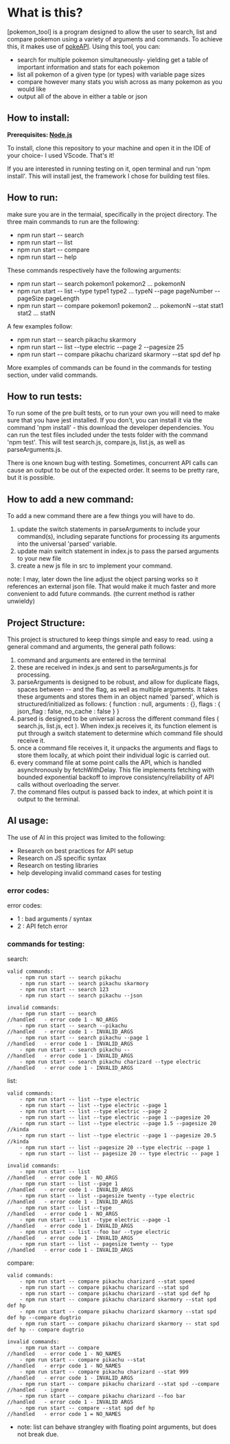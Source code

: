 # What is this?
[pokemon_tool] is a program designed to allow the user to search, list and compare pokemon using a variety of arguments and commands. To achieve this, it makes use of [pokeAPI](https://pokeapi.co/). Using this tool, you can:
- search for multiple pokemon simultaneously- yielding get a table of important information and stats for each pokemon
- list all pokemon of a given type (or types) with variable page sizes
- compare however many stats you wish across as many pokemon as you would like
- output all of the above in either a table or json 

##  How to install:
**Prerequisites: [Node.js](https://nodejs.org/en)**

To install, clone this repository to your machine and open it in the IDE of your choice- I used VScode. That's it!

If you are interested in running testing on it, open terminal and run 'npm install'. This will install jest, the framework I chose for building test files.

## How to run:

make sure you are in the termaial, specifically in the project directory. The three main commands to run are the following:
- npm run start -- search
- npm run start -- list
- npm run start -- compare
- npm run start -- help

These commands respectively have the following arguments:
- npm run start -- search pokemon1 pokemon2 ... pokemonN
- npm run start -- list --type type1 type2 ... typeN --page pageNumber --pageSize pageLength
- npm run start -- compare pokemon1 pokemon2 ... pokemonN --stat stat1 stat2 ... statN

A few examples follow:
- npm run start -- search pikachu skarmory
- npm run start -- list --type electric --page 2 --pagesize 25
- npm run start -- compare pikachu charizard skarmory --stat spd def hp

More examples of commands can be found in the commands for testing section, under valid commands.
##  How to run tests:
To run some of the pre built tests, or to run your own you will need to make sure that you have jest installed. If you don't, you can install it via the command 'npm install' - this download the developer dependencies. You can run the test files included under the tests folder with the command 'npm test'. This will test search.js, compare.js, list.js, as well as parseArguments.js.

There is one known bug with testing. Sometimes, concurrent API calls can cause an output to be out of the expected order. It seems to be pretty rare, but it is possible.
##  How to add a new command:
To add a new command there are a few things you will have to do. 
1. update the switch statements in parseArguments to include your command(s), including separate functions for processing its arguments into the universal 'parsed' variable.
2. update main switch statement in index.js to pass the parsed arguments to your new file
3. create a new js file in src to implement your command.

note: I may, later down the line adjust the object parsing works so it references an external json file. That would make it much faster and more convenient to add future commands. (the current method is rather unwieldy)
##  Project Structure:
This project is structured to keep things simple and easy to read. using a general command and arguments, the general path follows:

1. command and arguments are entered in the terminal
2. these are received in index.js and sent to parseArguments.js for processing.
3. parseArguments is designed to be robust, and allow for duplicate flags, spaces between -- and the flag, as well as multiple arguments. It takes these arguments and stores them in an object named 'parsed', which is structured/initialized as follows:
{
    function : null, 
    arguments : {}, 
    flags : {
        json_flag : false, 
        no_cache : false
    }
}
4. parsed is designed to be universal across the different command files ( search.js, list.js, ect ). When index.js receives it, its function element is put through a switch statement to determine which command file should receive it.
5. once a command file receives it, it unpacks the arguments and flags to store them locally, at which point their individual logic is carried out.
6. every command file at some point calls the API, which is handled asynchronously by fetchWithDelay. This file implements fetching with bounded exponential backoff to improve consistency/reliability of API calls without overloading the server.
7. the command files output is passed back to index, at which point it is output to the terminal.


##  AI usage:

The use of AI in this project was limited to the following:

- Research on best practices for API setup
- Research on JS specific syntax
- Research on testing libraries
- help developing invalid command cases for testing

### error codes:

error codes:

- 1 : bad arguments / syntax
- 2 : API fetch error

### commands for testing:

search:

    valid commands:
        - npm run start -- search pikachu
        - npm run start -- search pikachu skarmory
        - npm run start -- search 123
        - npm run start -- search pikachu --json

    invalid commands:
        - npm run start -- search                                               //handled   - error code 1 - NO_ARGS
        - npm run start -- search --pikachu                                     //handled   - error code 1 - INVALID_ARGS
        - npm run start -- search pikachu --page 1                              //handled   - error code 1 - INVALID_ARGS
        - npm run start -- search pikachu --                                    //handled   - error code 1 - INVALID_ARGS
        - npm run start -- search pikachu charizard --type electric             //handled   - error code 1 - INVALID_ARGS

list:

    valid commands:
        - npm run start -- list --type electric
        - npm run start -- list --type electric --page 1                        
        - npm run start -- list --type electric --page 2
        - npm run start -- list --type electric --page 1 --pagesize 20
        - npm run start -- list --type electric --page 1.5 --pagesize 20        //kinda
        - npm run start -- list --type electric --page 1 --pagesize 20.5        //kinda
        - npm run start -- list --pagesize 20 --type electric --page 1
        - npm run start -- list -- pagesize 20 -- type electric -- page 1

    invalid commands:
        - npm run start -- list                                                 //handled   - error code 1 - NO_ARGS
        - npm run start -- list --page 1                                        //handled   - error code 1 - INVALID_ARGS
        - npm run start -- list --pagesize twenty --type electric               //handled   - error code 1 - INVALID_ARGS
        - npm run start -- list --type                                          //handled   - error code 1 - NO_ARGS
        - npm run start -- list --type electric --page -1                       //handled   - error code 1 - INVALID_ARGS
        - npm run start -- list --foo bar --type electric                       //handled   - error code 1 - INVALID_ARGS
        - npm run start -- list -- pagesize twenty -- type                      //handled   - error code 1 - INVALID_ARGS

compare:

    valid commands:
        - npm run start -- compare pikachu charizard --stat speed
        - npm run start -- compare pikachu charizard --stat spd
        - npm run start -- compare pikachu charizard --stat spd def hp
        - npm run start -- compare pikachu charizard skarmory --stat spd def hp
        - npm run start -- compare pikachu charizard skarmory --stat spd def hp --compare dugtrio
        - npm run start -- compare pikachu charizard skarmory -- stat spd def hp -- compare dugtrio

    invalid commands:
        - npm run start -- compare                                              //handled   - error code 1 - NO_NAMES
        - npm run start -- compare pikachu --stat                               //handled   - errpr code 1 - NO_NAMES
        - npm run start -- compare pikachu charizard --stat 999                 //handled   - error code 1 - INVALID_ARGS
        - npm run start -- compare pikachu charizard --stat spd --compare       //handled   - ignore
        - npm run start -- compare pikachu charizard --foo bar                  //handled   - error code 1 - INVALID ARGS
        - npm run start -- compare --stat spd def hp                            //handled   - error code 1 = NO_NAMES

- note: list can behave strangley with floating point arguments, but does not break due.
